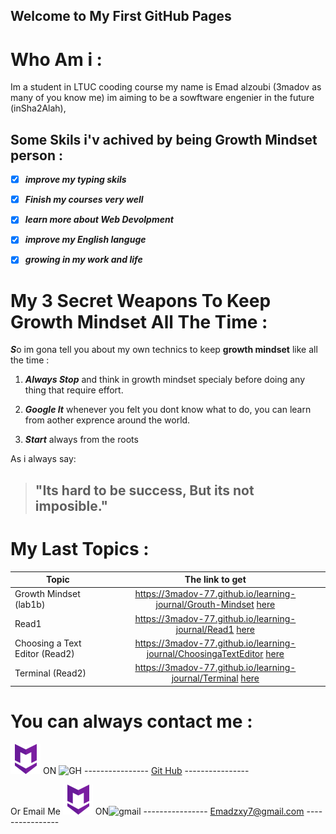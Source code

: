 ## Welcome to My First GitHub Pages

# Who Am i :

Im a student in LTUC cooding course my name is Emad alzoubi (3madov as many of you know me)
im aiming to be a sowftware engenier in the future (inSha2Alah), 

## Some Skils i'v achived by being Growth Mindset person :

- [x] ***improve my typing skils***
- [x] ***Finish my courses very well***
- [x] ***learn more about Web Devolpment***
- [x] ***improve my English languge***
- [x] ***growing in my work and life***


# My 3 Secret Weapons To Keep **Growth Mindset** All The Time :

***S***o im gona tell you about my own technics to keep **growth mindset** like all the time :
1. ***Always Stop*** and think in growth mindset specialy before doing any thing that require effort.

2. ***Google It*** whenever you felt you dont know what to do, you can learn from aother exprence around the world.

3. ***Start*** always from the roots


As i always say:
>## "Its hard to be success, But its not imposible."



# My Last Topics :
 
|           Topic                |                          The link to get                         |
| ------------------------------ |:----------------------------------------------------------------:|
|      Growth Mindset (lab1b)    | https://3madov-77.github.io/learning-journal/Grouth-Mindset  [here](https://3madov-77.github.io/learning-journal/Grouth-Mindset)      |
|          Read1                 | https://3madov-77.github.io/learning-journal/Read1  [here](https://3madov-77.github.io/learning-journal/Read1)               |
| Choosing a Text Editor (Read2) | https://3madov-77.github.io/learning-journal/ChoosingaTextEditor  [here](https://3madov-77.github.io/learning-journal/ChoosingaTextEditor) |
|       Terminal (Read2)         | https://3madov-77.github.io/learning-journal/Terminal [here](https://3madov-77.github.io/learning-journal/Terminal)            |



# You can always contact me :

![logo](https://github.com/adam-p/markdown-here/raw/master/src/common/images/icon48.png "Conact me")
ON ![GH](https://github.githubassets.com/images/modules/logos_page/GitHub-Mark.png)
 ---------------- [Git Hub](https://github.com/3madov-77) ----------------

Or Email Me 
![logo](https://github.com/adam-p/markdown-here/raw/master/src/common/images/icon48.png "Conact me")
ON![gmail](https://upload.wikimedia.org/wikipedia/commons/4/4e/Gmail_Icon.png)
 ---------------- Emadzxy7@gmail.com ----------------


